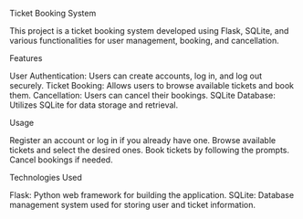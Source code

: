 Ticket Booking System

This project is a ticket booking system developed using Flask, SQLite, and various functionalities for user management, booking, and cancellation.

Features

User Authentication: Users can create accounts, log in, and log out securely.
Ticket Booking: Allows users to browse available tickets and book them.
Cancellation: Users can cancel their bookings.
SQLite Database: Utilizes SQLite for data storage and retrieval.

Usage

Register an account or log in if you already have one.
Browse available tickets and select the desired ones.
Book tickets by following the prompts.
Cancel bookings if needed.

Technologies Used

Flask: Python web framework for building the application.
SQLite: Database management system used for storing user and ticket information.
